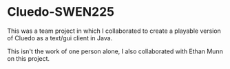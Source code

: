 # Cluedo-SWEN225
This was a team project in which I collaborated to create a playable version of Cluedo as a text/gui client in Java.

This isn't the work of one person alone, I also collaborated with Ethan Munn on this project.
